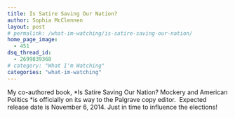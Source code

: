 ```yaml
---
title: Is Satire Saving Our Nation?
author: Sophia McClennen
layout: post
# permalink: /what-im-watching/is-satire-saving-our-nation/
home_page_image:
  - 451
dsq_thread_id:
  - 2699839368
# category: "What I'm Watching"
categories: "what-im-watching"
---
```

My co-authored book, *Is Satire Saving Our Nation? Mockery and American Politics *is officially on its way to the Palgrave copy editor.  Expected release date is November 6, 2014. Just in time to influence the elections!
